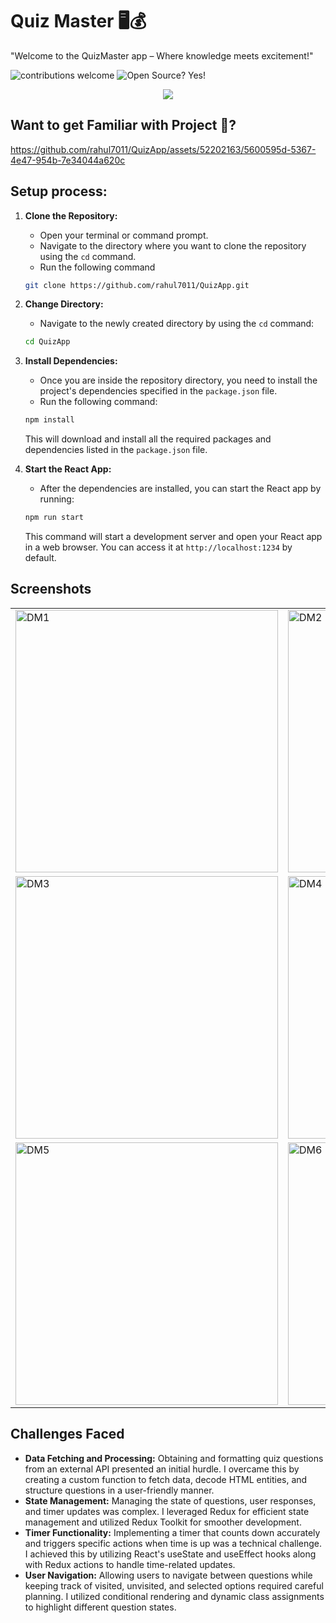 #  Quiz Master :desktop_computer::moneybag:

"Welcome to the QuizMaster app – Where knowledge meets excitement!"


![contributions welcome](https://img.shields.io/badge/contributions-welcome-brightgreen.svg?style=flat)   ![Open Source? Yes!](https://badgen.net/badge/Open%20Source%20%3F/Yes%21/blue?icon=github)

<p align="center">
  <a href="https://skillicons.dev">
    <img src="https://skillicons.dev/icons?i=react,redux,babel,js,html,css,vscode" />
  </a>
</p>

## Want to get Familiar with Project 🤗?
https://github.com/rahul7011/QuizApp/assets/52202163/5600595d-5367-4e47-954b-7e34044a620c


 
## Setup process:

1. **Clone the Repository:**
   - Open your terminal or command prompt.
   - Navigate to the directory where you want to clone the repository using the `cd` command.
   - Run the following command

   ```bash
   git clone https://github.com/rahul7011/QuizApp.git
   ```

2. **Change Directory:**
   - Navigate to the newly created directory by using the `cd` command:

   ```bash
   cd QuizApp
   ```

3. **Install Dependencies:**
   - Once you are inside the repository directory, you need to install the project's dependencies specified in the `package.json` file.
   - Run the following command:

   ```bash
   npm install
   ```
   
   This will download and install all the required packages and dependencies listed in the `package.json` file.

4. **Start the React App:**
   - After the dependencies are installed, you can start the React app by running:

   ```bash
   npm run start
   ```

   This command will start a development server and open your React app in a web browser. You can access it at `http://localhost:1234` by default.










## Screenshots
<table>
 <tr>
  <td>
     <img width="420" alt="DM1" src="https://github.com/rahul7011/QuizApp/assets/52202163/b408d0ec-e6ed-421c-a181-c846c977c83d">
  </td>
  <td>
  <img width="420" alt="DM2" src="https://github.com/rahul7011/QuizApp/assets/52202163/c6a94f9a-54b9-48e8-9c0c-9815741788ca">
     </td>
 </tr>
 <tr>
  <td>
   <img width="420" alt="DM3" src="https://github.com/rahul7011/QuizApp/assets/52202163/ea7706ce-9e21-4fbe-8452-6aa72bde1520">
  </td>
  <td>
   <img width="420" alt="DM4" src="https://github.com/rahul7011/QuizApp/assets/52202163/92ac004c-8fd7-44b9-a0fa-63878c17b277">
   </td>
 </tr>
 <tr>
  <td>
   <img width="420" alt="DM5" src="https://github.com/rahul7011/QuizApp/assets/52202163/efc58d12-7520-4c4c-bb13-ce3c11627bb4">
     </td>
  <td>
   <img width="420" alt="DM6" src="https://github.com/rahul7011/QuizApp/assets/52202163/8a6f79e6-3a08-47db-896f-a95c2f959e9b">
     </td>
 </tr>
</table>

## Challenges Faced
* **Data Fetching and Processing:** Obtaining and formatting quiz questions from an external API presented an initial hurdle. I overcame this by creating a custom function to fetch data, decode HTML entities, and structure questions in a user-friendly manner.
* **State Management:** Managing the state of questions, user responses, and timer updates was complex. I leveraged Redux for efficient state management and utilized Redux Toolkit for smoother development.
* **Timer Functionality:** Implementing a timer that counts down accurately and triggers specific actions when time is up was a technical challenge. I achieved this by utilizing React's useState and useEffect hooks along with Redux actions to handle time-related updates.
* **User Navigation:** Allowing users to navigate between questions while keeping track of visited, unvisited, and selected options required careful planning. I utilized conditional rendering and dynamic class assignments to highlight different question states.


